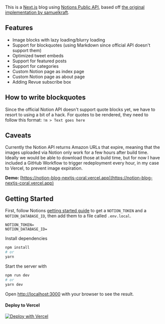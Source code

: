 This is a [Next.js](https://nextjs.org/) blog using [Notions Public API](https://developers.notion.com), based off [the original implementation by samuelkraft](https://samuelkraft.com/blog/building-a-notion-blog-with-public-api).

## Features

- Image blocks with lazy loading/blurry loading
- Support for blockquotes (using Markdown since official API doesn't support them)
- Optimized tweet embeds
- Support for featured posts
- Support for categories
- Custom Notion page as index page
- Custom Notion page as about page
- Adding Revue subscribe box

## How to write blockquotes

Since the official Notion API doesn't support quote blocks yet, we have to resort to using a bit of a hack.
For quotes to be rendered, they need to follow this format:
`!m > Text goes here`

## Caveats

Currently the Notion API returns Amazon URLs that expire, meaning that the images uploaded via Notion only work for a few hours after build time. Ideally we would be able to download those at build time, but for now I have included a GitHub Workflow to trigger redeployment every hour, in my case to Vercel, to prevent image expiration.

**Demo:** [https://notion-blog-nextjs-coral.vercel.app](https://notion-blog-nextjs-coral.vercel.app)

## Getting Started

First, follow Notions [getting started guide](https://developers.notion.com/docs/getting-started) to get a `NOTION_TOKEN` and a `NOTION_DATABASE_ID`, then add them to a file called `.env.local`.

```
NOTION_TOKEN=
NOTION_DATABASE_ID=
```

Install dependencies

```bash
npm install
# or
yarn
```

Start the server with

```bash
npm run dev
# or
yarn dev
```

Open [http://localhost:3000](http://localhost:3000) with your browser to see the result.

#### Deploy to Vercel

[![Deploy with Vercel](https://vercel.com/button)](https://vercel.com/new/git/external?repository-url=https%3A%2F%2Fgithub.com%2Fsamuelkraft%2Fnotion-blog-nextjs&env=NOTION_TOKEN,NOTION_DATABASE_ID&envDescription=Please%20add%20NOTION_TOKEN%20and%20NOTION_DATABASE_ID%20that%20is%20required%20to%20connect%20the%20blog%20to%20your%20notion%20account.&envLink=https%3A%2F%2Fdevelopers.notion.com%2Fdocs%2Fgetting-started&project-name=notion-blog-nextjs&repo-name=notion-blog-nextjs&demo-title=Notion%20Blog%20Next%20JS&demo-description=%20This%20is%20a%20Next.js%20blog%20using%20Notions%20Public%20API.&demo-url=notion-blog-nextjs-coral.vercel.app)
